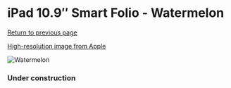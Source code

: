 # iPad 10.9″ Smart Folio - Watermelon

[Return to previous page](/ipad_10)

[High-resolution image from Apple](https://store.storeimages.cdn-apple.com/8756/as-images.apple.com/is/MQDT3?wid=4500&hei=4500&fmt=png)

<div style="width: 384px"><img src="/everyphone/MQDT3.png" alt="Watermelon"></div>

### Under construction
